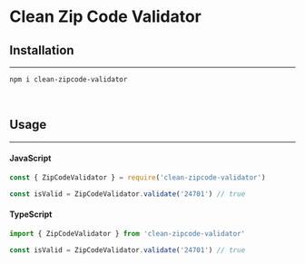 # Clean Zip Code Validator

## Installation
---
```npm i clean-zipcode-validator```

<br/>

## Usage
---
#### JavaScript

```javascript
const { ZipCodeValidator } = require('clean-zipcode-validator')

const isValid = ZipCodeValidator.validate('24701') // true
```

#### TypeScript
```typescript
import { ZipCodeValidator } from 'clean-zipcode-validator'

const isValid = ZipCodeValidator.validate('24701') // true
```
